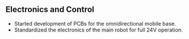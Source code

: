 ## Electronics and Control
- Started development of PCBs for the omnidirectional mobile base.
- Standardized the electronics of the main robot for full 24V operation.